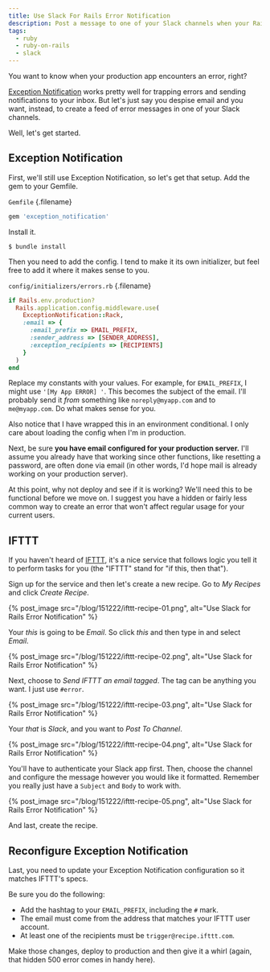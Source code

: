 ```yaml
---
title: Use Slack For Rails Error Notification
description: Post a message to one of your Slack channels when your Rails app encounters a 500 error.
tags:
  - ruby
  - ruby-on-rails
  - slack
---
```


You want to know when your production app encounters an error, right?

[Exception Notification](https://github.com/smartinez87/exception_notification) works pretty well for trapping errors and sending notifications to your inbox. But let's just say you despise email and you want, instead, to create a feed of error messages in one of your Slack channels.

Well, let's get started.

## Exception Notification

First, we'll still use Exception Notification, so let's get that setup. Add the gem to your Gemfile.

`Gemfile` {.filename}

```ruby
gem 'exception_notification'
```

Install it.

    $ bundle install

Then you need to add the config. I tend to make it its own initializer, but feel free to add it where it makes sense to you.

`config/initializers/errors.rb` {.filename}

```ruby
if Rails.env.production?
  Rails.application.config.middleware.use(
    ExceptionNotification::Rack,
    :email => {
      :email_prefix => EMAIL_PREFIX,
      :sender_address => [SENDER_ADDRESS],
      :exception_recipients => [RECIPIENTS]
    }
  )
end
```

Replace my constants with your values. For example, for `EMAIL_PREFIX`, I might use `'[My App ERROR] '`. This becomes the subject of the email. I'll probably send it _from_ something like `noreply@myapp.com` and to `me@myapp.com`. Do what makes sense for you.

Also notice that I have wrapped this in an environment conditional. I only care about loading the config when I'm in production.

Next, be sure **you have email configured for your production server.** I'll assume you already have that working since other functions, like resetting a password, are often done via email (in other words, I'd hope mail is already working on your production server).

At this point, why not deploy and see if it is working? We'll need this to be functional before we move on. I suggest you have a hidden or fairly less common way to create an error that won't affect regular usage for your current users.

## IFTTT

If you haven't heard of [IFTTT](https://ifttt.com/wtf), it's a nice service that follows logic you tell it to perform tasks for you (the "IFTTT" stand for "if this, then that").

Sign up for the service and then let's create a new recipe. Go to _My Recipes_ and click _Create Recipe_.

{% post_image
    src="/blog/151222/ifttt-recipe-01.png",
    alt="Use Slack for Rails Error Notification" %}

Your _this_ is going to be _Email_. So click _this_ and then type in and select _Email_.

{% post_image
    src="/blog/151222/ifttt-recipe-02.png",
    alt="Use Slack for Rails Error Notification" %}

Next, choose to _Send IFTTT an email tagged_. The tag can be anything you want. I just use `#error`.

{% post_image
    src="/blog/151222/ifttt-recipe-03.png",
    alt="Use Slack for Rails Error Notification" %}

Your _that_ is _Slack_, and you want to _Post To Channel_.

{% post_image
    src="/blog/151222/ifttt-recipe-04.png",
    alt="Use Slack for Rails Error Notification" %}

You'll have to authenticate your Slack app first. Then, choose the channel and configure the message however you would like it formatted. Remember you really just have a `Subject` and `Body` to work with.

{% post_image
    src="/blog/151222/ifttt-recipe-05.png",
    alt="Use Slack for Rails Error Notification" %}

And last, create the recipe.

## Reconfigure Exception Notification

Last, you need to update your Exception Notification configuration so it matches IFTTT's specs.

Be sure you do the following:

- Add the hashtag to your `EMAIL_PREFIX`, including the `#` mark.
- The email must come from the address that matches your IFTTT user account.
- At least one of the recipients must be `trigger@recipe.ifttt.com`.

Make those changes, deploy to production and then give it a whirl (again, that hidden 500 error comes in handy here).
